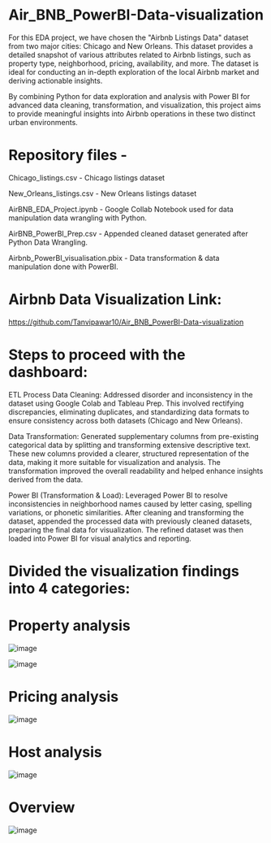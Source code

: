 # Air_BNB_PowerBI-Data-visualization

For this EDA project, we have chosen the "Airbnb Listings Data" dataset from two major cities: Chicago and New Orleans. This dataset provides a detailed snapshot of various attributes related to Airbnb listings, such as property type, neighborhood, pricing, availability, and more. The dataset is ideal for conducting an in-depth exploration of the local Airbnb market and deriving actionable insights.

By combining Python for data exploration and analysis with Power BI for advanced data cleaning, transformation, and visualization, this project aims to provide meaningful insights into Airbnb operations in these two distinct urban environments.

# Repository files -
Chicago_listings.csv - Chicago listings dataset

New_Orleans_listings.csv - New Orleans listings dataset

AirBNB_EDA_Project.ipynb - Google Collab Notebook used for data manipulation data wrangling with Python.

AirBNB_PowerBI_Prep.csv - Appended cleaned dataset generated after Python Data Wrangling.

Airbnb_PowerBI_visualisation.pbix - Data transformation & data manipulation done with PowerBI.

# Airbnb Data Visualization Link:

https://github.com/Tanvipawar10/Air_BNB_PowerBI-Data-visualization


# Steps to proceed with the dashboard:

ETL Process Data Cleaning: 
Addressed disorder and inconsistency in the dataset using Google Colab and Tableau Prep. This involved rectifying discrepancies, eliminating duplicates, and standardizing data formats to ensure consistency across both datasets (Chicago and New Orleans).

Data Transformation:
Generated supplementary columns from pre-existing categorical data by splitting and transforming extensive descriptive text. These new columns provided a clearer, structured representation of the data, making it more suitable for visualization and analysis. The transformation improved the overall readability and helped enhance insights derived from the data.

Power BI (Transformation & Load): Leveraged Power BI to resolve inconsistencies in neighborhood names caused by letter casing, spelling variations, or phonetic similarities. After cleaning and transforming the dataset, appended the processed data with previously cleaned datasets, preparing the final data for visualization. The refined dataset was then loaded into Power BI for visual analytics and reporting.

# Divided the visualization findings into 4 categories:

# Property analysis
![image](https://github.com/user-attachments/assets/9df9e5db-5b74-4154-9c81-c7a25924057c)

![image](https://github.com/user-attachments/assets/25ceb3c8-7cfc-4133-9e9a-97516a26155b)

# Pricing analysis
![image](https://github.com/user-attachments/assets/14f89a96-8b8d-4324-9cf8-c3f18a4926f0)

# Host analysis
![image](https://github.com/user-attachments/assets/913870dc-9324-4c2e-bb78-95e3e37ed297)

# Overview
![image](https://github.com/user-attachments/assets/6bbbab87-9b8f-46b1-a7a2-5a8ae99a286a)
